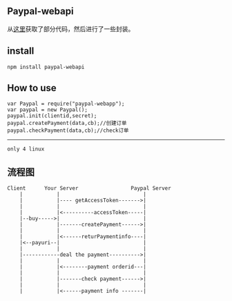 Paypal-webapi
---
从[这里](https://devtools-paypal.com/guide/pay_paypal/curl?env=sandbox)获取了部分代码，然后进行了一些封装。

install
---
	npm install paypal-webapi
How to use
---
	var Paypal = require("paypal-webapp");
	var paypal = new Paypal();
	paypal.init(clientid,secret);
	paypal.createPayment(data,cb);//创建订单
	paypal.checkPayment(data,cb);//check订单

---
	only 4 linux
流程图
---
	Client		Your Server					Paypal Server
		|			|							|
		|			|---- getAccessToken------->|
		|			|							|
		|			|<----------accessToken-----|
		|--buy----->|							|
		|			|-------createPayment------>|
		|			|							|
		|			|<------returPaymentinfo----|
		|<--payuri--|							|
		|			|							|
		|------------deal the payment---------->|
		|			|							|
		|			|<--------payment orderid---|
		|			|							|
		|			|-------check payment------>|
		|			|							|
		|			|<------payment info -------|